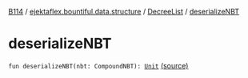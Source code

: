 [B114](../../index.md) / [ejektaflex.bountiful.data.structure](../index.md) / [DecreeList](index.md) / [deserializeNBT](./deserialize-n-b-t.md)

# deserializeNBT

`fun deserializeNBT(nbt: CompoundNBT): `[`Unit`](https://kotlinlang.org/api/latest/jvm/stdlib/kotlin/-unit/index.html) [(source)](https://github.com/ejektaflex/Bountiful/tree/develop/src/main/kotlin/ejektaflex/bountiful/data/structure/DecreeList.kt#L12)